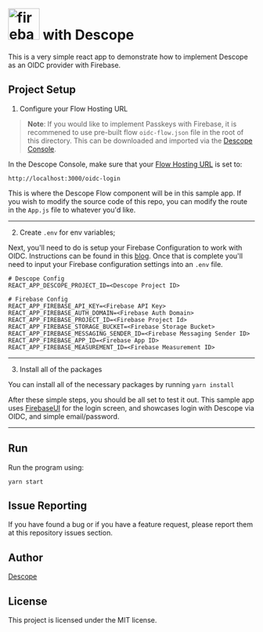 # <a title="Firebase with Descope as OIDC Provider" href="https://firebase.google.com/"><img width="64" alt="firebase logo" src="https://firebase.google.com/static/downloads/brand-guidelines/SVG/logo-logomark.svg"></a> with Descope

This is a very simple react app to demonstrate how to implement Descope as an OIDC provider with Firebase.

## Project Setup

1. Configure your Flow Hosting URL

> **Note**: If you would like to implement Passkeys with Firebase, it is recommened to use pre-built flow `oidc-flow.json` file in the root of this directory. This can be downloaded and imported via the [Descope Console](https://app.descope.com/flows).

In the Descope Console, make sure that your [Flow Hosting URL](https://app.descope.com/settings/authentication/sso) is set to:

```
http://localhost:3000/oidc-login
```

This is where the Descope Flow component will be in this sample app. If you wish to modify the source code of this repo, you can modify the route in the `App.js` file to whatever you'd like.

---

2. Create `.env` for env variables;

Next, you'll need to do is setup your Firebase Configuration to work with OIDC. Instructions can be found in this [blog](). Once that is complete you'll need to input your Firebase configuration settings into an `.env` file.

```
# Descope Config
REACT_APP_DESCOPE_PROJECT_ID=<Descope Project ID>

# Firebase Config
REACT_APP_FIREBASE_API_KEY=<Firebase API Key>
REACT_APP_FIREBASE_AUTH_DOMAIN=<Firebase Auth Domain>
REACT_APP_FIREBASE_PROJECT_ID=<Firebase Project Id>
REACT_APP_FIREBASE_STORAGE_BUCKET=<Firebase Storage Bucket>
REACT_APP_FIREBASE_MESSAGING_SENDER_ID=<Firebase Messaging Sender ID>
REACT_APP_FIREBASE_APP_ID=<Firebase App ID>
REACT_APP_FIREBASE_MEASUREMENT_ID=<Firebase Measurement ID>
```

---

3. Install all of the packages

You can install all of the necessary packages by running `yarn install`

After these simple steps, you should be all set to test it out. This sample app uses [FirebaseUI](https://firebase.google.com/docs/auth/web/firebaseui) for the login screen, and showcases login with Descope via OIDC, and simple email/password.

---

## Run

Run the program using:

`yarn start`

## Issue Reporting

If you have found a bug or if you have a feature request, please report them at this repository issues section.

## Author

[Descope](https://descope.com)

## License

This project is licensed under the MIT license.

